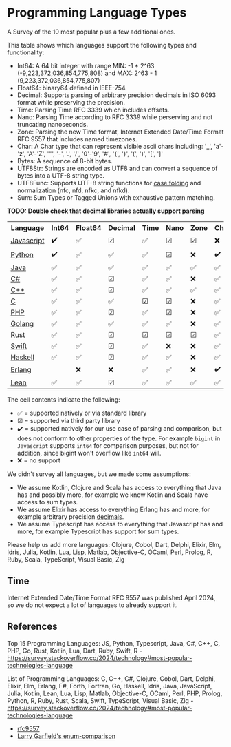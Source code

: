 # Programming Language Types

A Survey of the 10 most popular plus a few additional ones.

This table shows which languages support the following types and functionality:
* Int64: A 64 bit integer with range MIN: -1 * 2^63 (-9,223,372,036,854,775,808) and MAX: 2^63 - 1 (9,223,372,036,854,775,807)
* Float64: binary64 defined in IEEE-754
* Decimal: Supports parsing of arbitrary precision decimals in ISO 6093 format while preserving the precision.
* Time: Parsing Time RFC 3339 which includes offsets.
* Nano: Parsing Time according to RFC 3339 while perserving and not truncating nanoseconds.
* Zone: Parsing the new Time format, Internet Extended Date/Time Format RFC 9557 that includes named timezones.
* Char: A Char type that can represent visible ascii chars including: '_', 'a'-'z', 'A'-'Z', '"', '-', '.', '/', '0'-'9', '#', '{', '}', '(', ')', '[', ']'
* Bytes: A sequence of 8-bit bytes.
* UTF8Str: Strings are encoded as UTF8 and can convert a sequence of bytes into a UTF-8 string type.
* UTF8Func: Supports UTF-8 string functions for [case folding](https://www.unicode.org/L2/L2000/00261-tr25-0d1.html) and normalization (nfc, nfd, nfkc, and nfkd).
* Sum: Sum Types or Tagged Unions with exhaustive pattern matching.

**TODO: Double check that decimal libraries actually support parsing**

<table>
  <tr>
    <th>Language</th>
    <th>Int64</th>
    <th>Float64</th>
    <th>Decimal</th>
    <th>Time</th>
    <th>Nano</th>
    <th>Zone</th>
    <th>Char</th>
    <th>Bytes</th>
    <th>UTF8Str</th>
    <th>UTF8Func</th>
    <th>Sum</th>
  </tr>
  <tr>
    <td><a href="./references/javascript.md">Javascript</a></td>
    <td>✔️</td>
    <td>✅</td>
    <td>☑</td>
    <td>✅</td>
    <td>☑</td>
    <td>☑</td>
    <td>❌</td>
    <td></td>
    <td></td>
    <td></td>
    <td>❌</td>
  </tr>
  <tr>
    <td><a href="./references/python.md">Python</a></td>
    <td>✔️</td>
    <td>✅</td>
    <td>✅</td>
    <td>✅</td>
    <td>☑</td>
    <td>❌</td>
    <td>✔️</td>
    <td></td>
    <td></td>
    <td></td>
    <td>✅</td>
  </tr>
  <tr>
    <td><a href="./references/java.md">Java</a></td>
    <td>✅</td>
    <td>✅</td>
    <td>✅</td>
    <td>✅</td>
    <td>✅</td>
    <td>✅</td>
    <td>✅</td>
    <td></td>
    <td></td>
    <td></td>
    <td>❌</td>
  </tr>
  <tr>
    <td><a href="./references/csharp.md">C#</a></td>
    <td>✅</td>
    <td>✅</td>
    <td>☑</td>
    <td>✅</td>
    <td>✅</td>
    <td>❌</td>
    <td>✅</td>
    <td></td>
    <td></td>
    <td></td>
    <td>☑</td>
  </tr>
  <tr>
    <td><a href="./references/cpp.md">C++</a></td>
    <td>✅</td>
    <td>✅</td>
    <td>☑</td>
    <td>✅</td>
    <td>✅</td>
    <td>✅</td>
    <td>✅</td>
    <td></td>
    <td></td>
    <td></td>
    <td>✅</td>
  </tr>
  <tr>
    <td><a href="./references/c.md">C</a></td>
    <td>✅</td>
    <td>✅</td>
    <td>✅</td>
    <td>☑</td>
    <td>☑</td>
    <td>❌</td>
    <td>✅</td>
    <td></td>
    <td></td>
    <td></td>
    <td>❌</td>
  </tr>
  <tr>
    <td><a href="./references/php.md">PHP</a></td>
    <td>✅</td>
    <td>✅</td>
    <td>☑</td>
    <td>✅</td>
    <td>☑</td>
    <td>❌</td>
    <td>✅</td>
    <td></td>
    <td></td>
    <td></td>
    <td>❌</td>
  </tr>
  <tr>
    <td><a href="./references/golang.md">Golang</a></td>
    <td>✅</td>
    <td>✅</td>
    <td>✅</td>
    <td>✅</td>
    <td>✅</td>
    <td>❌</td>
    <td>✅</td>
    <td>✅</td>
    <td>✅</td>
    <td>✅</td>
    <td>❌</td>
  </tr>
  <tr>
    <td><a href="./references/rust.md">Rust</a></td>
    <td>✅</td>
    <td>✅</td>
    <td>☑</td>
    <td>☑</td>
    <td>☑</td>
    <td>☑</td>
    <td>✅</td>
    <td>✅</td>
    <td>✅</td>
    <td></td>
    <td>✅</td>
  </tr>
  <tr>
    <td><a href="./references/swift.md">Swift</a></td>
    <td>✅</td>
    <td>✅</td>
    <td>☑</td>
    <td>✅</td>
    <td>❌</td>
    <td>❌</td>
    <td>✅</td>
    <td></td>
    <td></td>
    <td></td>
    <td>✅</td>
  </tr>
  <tr>
    <td><a href="./references/haskell.md">Haskell</a></td>
    <td>✅</td>
    <td>✅</td>
    <td>☑</td>
    <td>✅</td>
    <td>✅</td>
    <td>❌</td>
    <td>✅</td>
    <td></td>
    <td></td>
    <td></td>
    <td>✅</td>
  </tr>
  <tr>
    <td><a href="./references/erlang.md">Erlang</a></td>
    <td></td>
    <td>❌</td>
    <td>❌</td>
    <td>✅</td>
    <td>✅</td>
    <td>❌</td>
    <td>✔️</td>
    <td>✅</td>
    <td>✅</td>
    <td>✅</td>
    <td>❌</td>
  </tr>
  <tr>
    <td><a href="./references/lean.md">Lean</a></td>
    <td>✅</td>
    <td>✅</td>
    <td>☑</td>
    <td>✅</td>
    <td>✅</td>
    <td>✅</td>
    <td>✅</td>
    <td>✅</td>
    <td>✅</td>
    <td>❌</td>
    <td>✅</td>
  </tr>
</table>

The cell contents indicate the following:
* ✅ = supported natively or via standard library
* ☑ = supported via third party library
* ✔️ = supported natively for our use case of parsing and comparison, but does not conform to other properties of the type. For example `bigint` in `Javascript` supports `int64` for comparison purposes, but not for addition, since bigint won't overflow like `int64` will.
* ❌ = no support

We didn't survey all languages, but we made some assumptions:
* We assume Kotlin, Clojure and Scala has access to everything that Java has and possibly more, for example we know Kotlin and Scala have access to sum types.
* We assume Elixir has access to everything Erlang has and more, for example arbitrary precision [decimals](https://github.com/ericmj/decimal).
* We assume Typescript has access to everything that Javascript has and more, for example Typescript has support for sum types.

Please help us add more languages: Clojure, Cobol, Dart, Delphi, Elixir, Elm, Idris, Julia, Kotlin, Lua, Lisp, Matlab, Objective-C, OCaml, Perl, Prolog, R, Ruby, Scala, TypeScript, Visual Basic, Zig

## Time

Internet Extended Date/Time Format RFC 9557 was published April 2024, so we do not expect a lot of languages to already support it.

## References

Top 15 Programming Languages: JS, Python, Typescript, Java, C#, C++, C, PHP, Go, Rust, Kotlin, Lua, Dart, Ruby, Swift, R - https://survey.stackoverflow.co/2024/technology#most-popular-technologies-language

List of Programming Languages: C, C++, C#, Clojure, Cobol, Dart, Delphi, Elixir, Elm, Erlang, F#, Forth, Fortran, Go, Haskell, Idris, Java, JavaScript, Julia, Kotlin, Lean, Lua, Lisp, Matlab, Objective-C, OCaml, Perl, PHP, Prolog, Python, R, Ruby, Rust, Scala, Swift, TypeScript, Visual Basic, Zig - https://survey.stackoverflow.co/2024/technology#most-popular-technologies-language

* [rfc9557](https://datatracker.ietf.org/doc/html/rfc9557#name-internet-extended-date-time)
* [Larry Garfield's enum-comparison](https://github.com/Crell/enum-comparison)